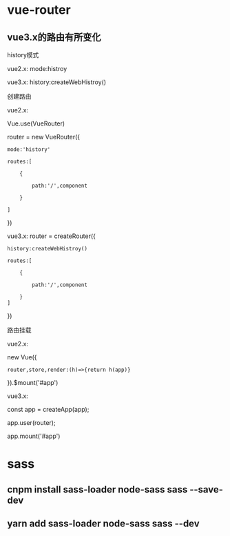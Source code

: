 # vue-router

## vue3.x的路由有所变化

history模式

vue2.x: mode:histroy

vue3.x: history:createWebHistroy()

创建路由

vue2.x:

Vue.use(VueRouter)

router = new VueRouter({

    mode:'history'

    routes:[

        {

            path:'/',component

        }

    ]

})

vue3.x: router = createRouter({

    history:createWebHistroy()

    routes:[

        {

            path:'/',component

        }
    ]
})

路由挂载

vue2.x:

new Vue({

    router,store,render:(h)=>{return h(app)}

}).$mount('#app')

vue3.x:

const app = createApp(app);

app.user(router);

app.mount('#app')

# sass

## cnpm install sass-loader node-sass sass --save-dev

## yarn add sass-loader node-sass sass --dev

